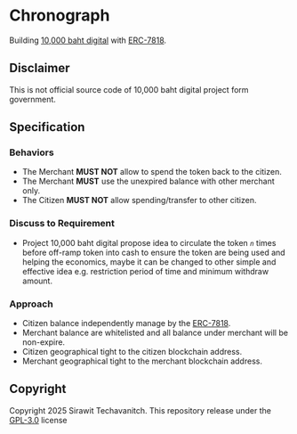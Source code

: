 # Chronograph

Building [10,000 baht digital](https://www.bangkokpost.com/topics/2666628/10-000-baht-digital-money-handout) with [ERC-7818](https://eips.ethereum.org/EIPS/eip-7818).

## Disclaimer

This is not official source code of 10,000 baht digital project form government.

## Specification

### Behaviors
- The Merchant **MUST NOT** allow to spend the token back to the citizen.
- The Merchant **MUST** use the unexpired balance with other merchant only.
- The Citizen **MUST NOT** allow spending/transfer to other citizen.

### Discuss to Requirement

- Project 10,000 baht digital propose idea to circulate the token _`n`_ times before off-ramp token into cash to ensure the token are being used and helping the economics, maybe it can be changed to other simple and effective idea e.g. restriction period of time and minimum withdraw amount.

### Approach

- Citizen balance independently manage by the [ERC-7818](https://eips.ethereum.org/EIPS/eip-7818).
- Merchant balance are whitelisted and all balance under merchant will be non-expire.
- Citizen geographical tight to the citizen blockchain address.
- Merchant geographical tight to the merchant blockchain address.

## Copyright

Copyright 2025 Sirawit Techavanitch. This repository release under the [GPL-3.0](./LICENSE) license